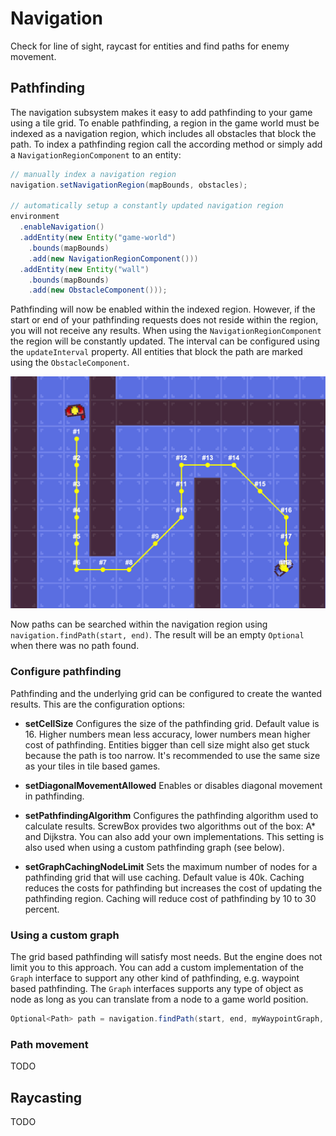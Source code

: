 # Navigation

Check for line of sight, raycast for entities and find paths for enemy movement.

## Pathfinding

The navigation subsystem makes it easy to add pathfinding to your game using a tile grid.
To enable pathfinding, a region in the game world must be indexed as a navigation region, which includes all obstacles
that block the path.
To index a pathfinding region call the according method or simply add a `NavigationRegionComponent` to an entity:

``` java
// manually index a navigation region
navigation.setNavigationRegion(mapBounds, obstacles);

// automatically setup a constantly updated navigation region
environment
  .enableNavigation()
  .addEntity(new Entity("game-world")
    .bounds(mapBounds)
    .add(new NavigationRegionComponent()))
  .addEntity(new Entity("wall")
    .bounds(mapBounds)
    .add(new ObstacleComponent()));
```

Pathfinding will now be enabled within the indexed region.
However, if the start or end of your pathfinding requests does not reside within the region, you will not receive any
results.
When using the `NavigationRegionComponent` the region will be constantly updated.
The interval can be configured using the `updateInterval` property.
All entities that block the path are marked using the `ObstacleComponent`.

![pathfinding](pathfinding.png)

Now paths can be searched within the navigation region using `navigation.findPath(start, end)`.
The result will be an empty `Optional` when there was no path found.

### Configure pathfinding

Pathfinding and the underlying grid can be configured to create the wanted results.
This are the configuration options:

- **setCellSize** Configures the size of the pathfinding grid.
  Default value is 16. Higher numbers mean less accuracy, lower numbers mean higher cost of pathfinding.
  Entities bigger than cell size might also get stuck because the path is too narrow.
  It's recommended to use the same size as your tiles in tile based games.

- **setDiagonalMovementAllowed** Enables or disables diagonal movement in pathfinding.

- **setPathfindingAlgorithm** Configures the pathfinding algorithm used to calculate results.
  ScrewBox provides two algorithms out of the box: A* and Dijkstra.
  You can also add your own implementations.
  This setting is also used when using a custom pathfinding graph (see below).

- **setGraphCachingNodeLimit** Sets the maximum number of nodes for a pathfinding grid that will use caching.
  Default value is 40k.
  Caching reduces the costs for pathfinding but increases the cost of updating the pathfinding region.
  Caching will reduce cost of pathfinding by 10 to 30 percent.

### Using a custom graph

The grid based pathfinding will satisfy most needs.
But the engine does not limit you to this approach.
You can add a custom implementation of the `Graph` interface to support any other kind of pathfinding, e.g. waypoint based pathfinding.
The `Graph` interfaces supports any type of object as node as long as you can translate from a node to a game world position.

``` java
Optional<Path> path = navigation.findPath(start, end, myWaypointGraph, new AStarAlgorithm());
```

### Path movement 
TODO

## Raycasting
TODO
